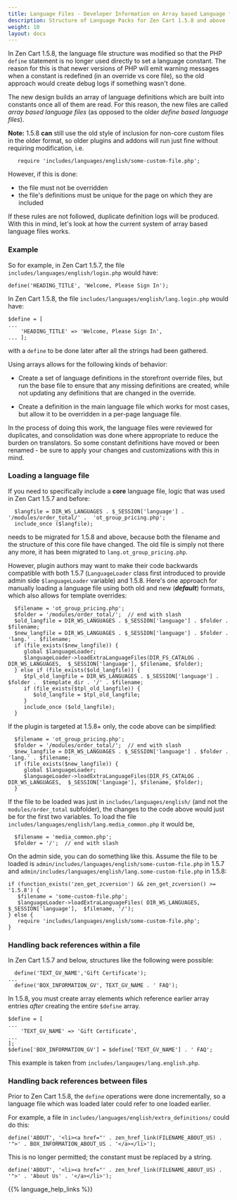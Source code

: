 ```yaml
---
title: Language Files - Developer Information on Array based Language files
description: Structure of Language Packs for Zen Cart 1.5.8 and above 
weight: 10 
layout: docs
---
```


In Zen Cart 1.5.8, the language file structure was modified so that the PHP `define` statement is no longer used directly to set a language constant.  The reason for this is that newer versions of PHP will emit warning messages when a constant is redefined (in an override vs core file), so the old approach would create debug logs if something wasn't done.

The new design builds an array of language definitions which are built into constants once all of them are read.  For this reason, the new files are called *array based language files* (as opposed to the older *define based language files*).

**Note:** 1.5.8 **can** still use the old style of inclusion for non-core custom files in the older format, so older plugins and addons will run just fine without requiring modification, i.e.

```
   require 'includes/languages/english/some-custom-file.php';
```

However, if this is done:
- the file must not be overridden
- the file's definitions must be unique for the page on which they are included

If these rules are not followed, duplicate definition logs will be produced.  With this in mind, let's look at how the current system of array based language files works.

### Example

So for example, in Zen Cart 1.5.7, the file `includes/languages/english/login.php` would have: 

```
define('HEADING_TITLE', 'Welcome, Please Sign In');
```

In Zen Cart 1.5.8, the file `includes/languages/english/lang.login.php` would have: 

```
$define = [
...
    'HEADING_TITLE' => 'Welcome, Please Sign In',
... ]; 

```

with a `define` to be done later after all the strings had been gathered.

Using arrays allows for the following kinds of behavior: 

- Create a set of language definitions in the storefront override files, but run the base file to ensure that any missing definitions are created, while not updating any definitions that are changed in the override.

- Create a definition in the main language file which works for most cases, but allow it to be overridden in a per-page language file. 

In the process of doing this work, the language files were reviewed for duplicates, and consolidation was done where appropriate to reduce the burden on translators.  So some constant definitions have moved or been renamed - be sure to apply your changes and customizations with this in mind.

### Loading a language file

If you need to specifically include a **core** language file, logic that was used in Zen Cart 1.5.7 and before: 

```
  $langfile = DIR_WS_LANGUAGES . $_SESSION['language'] . '/modules/order_total/' .  'ot_group_pricing.php';
  include_once ($langfile);
```

needs to be migrated for 1.5.8 and above, because both the filename and the structure of this core file have changed.  The old file is simply not there any more, it has been migrated to `lang.ot_group_pricing.php`.

However, plugin authors may want to make their code backwards compatible with both 1.5.7 (`LanguageLoader` class first introduced to provide admin side `$languageLoader` variable) and 1.5.8. Here's one approach for manually loading a language file using both old and new (***default***) formats, which also allows for template overrides: 

```
  $filename = 'ot_group_pricing.php'; 
  $folder = '/modules/order_total/';  // end with slash 
  $old_langfile = DIR_WS_LANGUAGES . $_SESSION['language'] . $folder .  $filename; 
  $new_langfile = DIR_WS_LANGUAGES . $_SESSION['language'] . $folder .  'lang.' . $filename; 
  if (file_exists($new_langfile)) {
     global $languageLoader; 
     $languageLoader->loadExtraLanguageFiles(DIR_FS_CATALOG . DIR_WS_LANGUAGES,  $_SESSION['language'], $filename, $folder); 
  } else if (file_exists($old_langfile)) {
     $tpl_old_langfile = DIR_WS_LANGUAGES . $_SESSION['language'] . $folder .  $template_dir . '/' . $filename; 
     if (file_exists($tpl_old_langfile)) {
        $old_langfile = $tpl_old_langfile; 
     }
     include_once ($old_langfile);
  }
```

If the plugin is targeted at 1.5.8+ only, the code above can be simplified: 
```
  $filename = 'ot_group_pricing.php'; 
  $folder = '/modules/order_total/';  // end with slash 
  $new_langfile = DIR_WS_LANGUAGES . $_SESSION['language'] . $folder .  'lang.' . $filename; 
  if (file_exists($new_langfile)) {
     global $languageLoader; 
     $languageLoader->loadExtraLanguageFiles(DIR_FS_CATALOG . DIR_WS_LANGUAGES,  $_SESSION['language'], $filename, $folder); 
  }
```

If the file to be loaded was just in `includes/languages/english/` (and not the `modules/order_total` subfolder), the changes to the code above would just be for the first two variables.  To load the file `includes/languages/english/lang.media_common.php` it would be, 

```
  $filename = 'media_common.php'; 
  $folder = '/';  // end with slash 
```


On the admin side, you can do something like this.  Assume the file to 
be loaded is `admin/includes/languages/english/some-custom-file.php` in 1.5.7 and `admin/includes/languages/english/lang.some-custom-file.php` in 1.5.8: 

```
if (function_exists('zen_get_zcversion') && zen_get_zcversion() >= '1.5.8') { 
   $filename = 'some-custom-file.php';
   $languageLoader->loadExtraLanguageFiles( DIR_WS_LANGUAGES, $_SESSION['language'],  $filename, '/');  
} else {
   require 'includes/languages/english/some-custom-file.php'; 
}
```

### Handling back references within a file 

In Zen Cart 1.5.7 and below, structures like the following were possible: 

```
  define('TEXT_GV_NAME','Gift Certificate');
...
  define('BOX_INFORMATION_GV', TEXT_GV_NAME . ' FAQ');
```

In 1.5.8, you must create array elements which reference earlier array entries 
*after* creating the entire `$define` array. 

```
$define = [
...
    'TEXT_GV_NAME' => 'Gift Certificate',
...
]; 
$define['BOX_INFORMATION_GV'] = $define['TEXT_GV_NAME'] . ' FAQ';
```

This example is taken from `includes/langauges/lang.english.php`.

### Handling back references between files 

Prior to Zen Cart 1.5.8, the `define` operations were done incrementally, so a language file which was loaded later could refer to one loaded earlier. 

For example, a file in `includes/languages/english/extra_definitions/` could do this: 
```
define('ABOUT', '<li><a href="' . zen_href_link(FILENAME_ABOUT_US) . '">' . BOX_INFORMATION_ABOUT_US . '</a></li>');
```

This is no longer permitted; the constant must be replaced by a string. 

```
define('ABOUT', '<li><a href="' . zen_href_link(FILENAME_ABOUT_US) . '">' . 'About Us' . '</a></li>');
```

{{% language_help_links %}}


